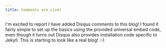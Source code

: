 ```yaml
---
title: Comments are Live!
---
```


I'm excited to report I have added Disqus comments to this blog! I found it fairly simple to set up the basics using the provided universal embed code, even though it turns out Disqus also provides installation code specific to Jekyll.
This is starting to look like a real blog! :-)
